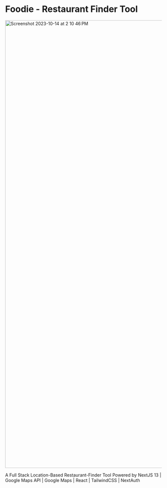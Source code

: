 # Foodie - Restaurant Finder Tool

<img width="1440" alt="Screenshot 2023-10-14 at 2 10 46 PM" src="https://github.com/dannweeeee/foodie/assets/42776950/84136c4b-e9f4-4871-b752-4e42d0e45036">

A Full Stack Location-Based Restaurant-Finder Tool Powered by NextJS 13 | Google Maps API | Google Maps | React | TailwindCSS | NextAuth

